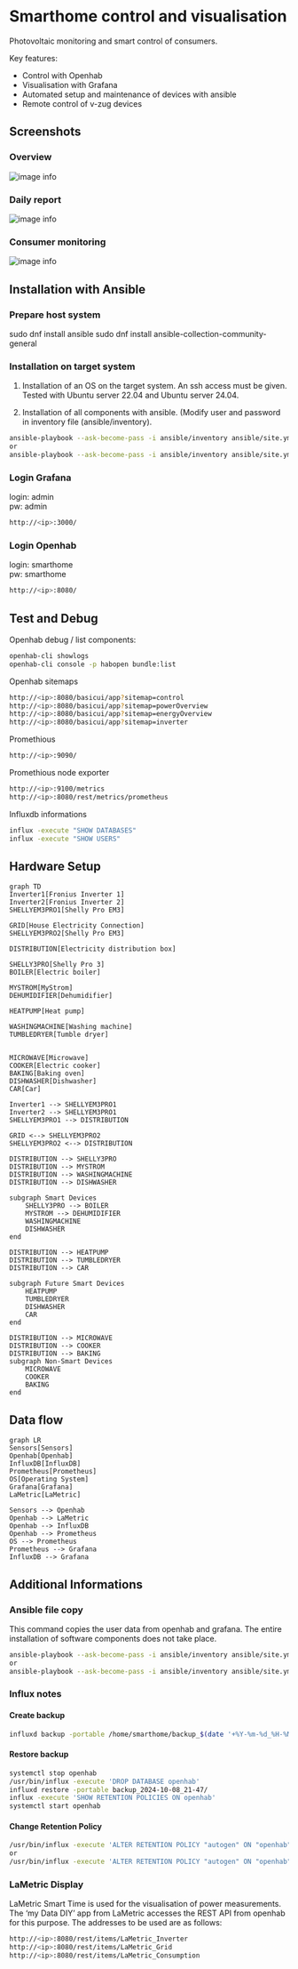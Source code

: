 # Smarthome control and visualisation

Photovoltaic monitoring and smart control of consumers.

Key features:
- Control with Openhab
- Visualisation with Grafana
- Automated setup and maintenance of devices with ansible
- Remote control of v-zug devices

## Screenshots

### Overview
![image info](./Screenshot_overview.png)

### Daily report
![image info](./Screenshot_day_overview.png)

### Consumer monitoring
![image info](./Screenshot_consumer.png)

## Installation with Ansible

### Prepare host system
sudo dnf install ansible
sudo dnf install ansible-collection-community-general

### Installation on target system

1) Installation of an OS on the target system. An ssh access must be given. Tested with Ubuntu server 22.04 and Ubuntu server 24.04.

2) Installation of all components with ansible. (Modify user and password in inventory file (ansible/inventory).

```sh
ansible-playbook --ask-become-pass -i ansible/inventory ansible/site.yml --tags "all,never" --limit staging
or
ansible-playbook --ask-become-pass -i ansible/inventory ansible/site.yml --tags "all,never" --limit productive

```

### Login Grafana
login: admin  
pw: admin  
```sh
http://<ip>:3000/
```

### Login Openhab
login: smarthome  
pw: smarthome  
```sh
http://<ip>:8080/
```

## Test and Debug

Openhab debug / list components:
```sh
openhab-cli showlogs
openhab-cli console -p habopen bundle:list
```

Openhab sitemaps
```sh
http://<ip>:8080/basicui/app?sitemap=control
http://<ip>:8080/basicui/app?sitemap=powerOverview
http://<ip>:8080/basicui/app?sitemap=energyOverview
http://<ip>:8080/basicui/app?sitemap=inverter
```

Promethious
```sh
http://<ip>:9090/
```

Promethious node exporter
```sh
http://<ip>:9100/metrics
http://<ip>:8080/rest/metrics/prometheus
```

Influxdb informations
```sh
influx -execute "SHOW DATABASES"
influx -execute "SHOW USERS"
```

## Hardware Setup

```mermaid
graph TD
Inverter1[Fronius Inverter 1]
Inverter2[Fronius Inverter 2]
SHELLYEM3PRO1[Shelly Pro EM3]

GRID[House Electricity Connection]
SHELLYEM3PRO2[Shelly Pro EM3]

DISTRIBUTION[Electricity distribution box]

SHELLY3PRO[Shelly Pro 3]
BOILER[Electric boiler]

MYSTROM[MyStrom]
DEHUMIDIFIER[Dehumidifier]

HEATPUMP[Heat pump]

WASHINGMACHINE[Washing machine]
TUMBLEDRYER[Tumble dryer]


MICROWAVE[Microwave]
COOKER[Electric cooker]
BAKING[Baking oven]
DISHWASHER[Dishwasher]
CAR[Car]

Inverter1 --> SHELLYEM3PRO1
Inverter2 --> SHELLYEM3PRO1
SHELLYEM3PRO1 --> DISTRIBUTION

GRID <--> SHELLYEM3PRO2
SHELLYEM3PRO2 <--> DISTRIBUTION

DISTRIBUTION --> SHELLY3PRO
DISTRIBUTION --> MYSTROM
DISTRIBUTION --> WASHINGMACHINE
DISTRIBUTION --> DISHWASHER

subgraph Smart Devices
    SHELLY3PRO --> BOILER
    MYSTROM --> DEHUMIDIFIER
    WASHINGMACHINE
    DISHWASHER
end

DISTRIBUTION --> HEATPUMP
DISTRIBUTION --> TUMBLEDRYER
DISTRIBUTION --> CAR

subgraph Future Smart Devices
    HEATPUMP
    TUMBLEDRYER
    DISHWASHER
    CAR
end

DISTRIBUTION --> MICROWAVE
DISTRIBUTION --> COOKER
DISTRIBUTION --> BAKING
subgraph Non-Smart Devices
    MICROWAVE
    COOKER
    BAKING
end
```

## Data flow

```mermaid
graph LR
Sensors[Sensors]
Openhab[Openhab]
InfluxDB[InfluxDB]
Prometheus[Prometheus]
OS[Operating System]
Grafana[Grafana]
LaMetric[LaMetric]

Sensors --> Openhab
Openhab --> LaMetric
Openhab --> InfluxDB
Openhab --> Prometheus
OS --> Prometheus
Prometheus --> Grafana
InfluxDB --> Grafana
```

## Additional Informations

### Ansible file copy
This command copies the user data from openhab and grafana. The entire installation of software components does not take place.
```sh
ansible-playbook --ask-become-pass -i ansible/inventory ansible/site.yml --limit staging
or
ansible-playbook --ask-become-pass -i ansible/inventory ansible/site.yml --limit productive
```


### Influx notes

#### Create backup
```sh
influxd backup -portable /home/smarthome/backup_$(date '+%Y-%m-%d_%H-%M')
```

#### Restore backup
```sh
systemctl stop openhab
/usr/bin/influx -execute 'DROP DATABASE openhab'
influxd restore -portable backup_2024-10-08_21-47/
influx -execute 'SHOW RETENTION POLICIES ON openhab'
systemctl start openhab
```

#### Change Retention Policy
```sh
/usr/bin/influx -execute 'ALTER RETENTION POLICY "autogen" ON "openhab" DURATION 365d'
or
/usr/bin/influx -execute 'ALTER RETENTION POLICY "autogen" ON "openhab" DURATION INF'
```

### LaMetric Display

LaMetric Smart Time is used for the visualisation of power measurements. The ‘my Data DIY’ app
from LaMetric accesses the REST API from openhab for this purpose. The addresses to be used
are as follows:

```sh
http://<ip>:8080/rest/items/LaMetric_Inverter
http://<ip>:8080/rest/items/LaMetric_Grid
http://<ip>:8080/rest/items/LaMetric_Consumption
```

